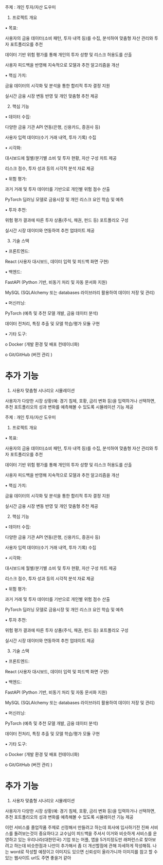 주제 : 개인 투자/자산 도우미

1. 프로젝트 개요

• 목표:

사용자의 금융 데이터(소비 패턴, 투자 내역 등)를 수집, 분석하여 맞춤형 자산 관리와 투자 포트폴리오를 추천

데이터 기반 위험 평가를 통해 개인의 투자 성향 및 리스크 허용도를 산출

사용자 피드백을 반영해 지속적으로 모델과 추천 알고리즘을 개선

• 핵심 가치:

금융 데이터의 시각화 및 분석을 통한 합리적 투자 결정 지원

실시간 금융 시장 변동 반영 및 개인 맞춤형 추천 제공

2. 핵심 기능

• 데이터 수집:

다양한 금융 기관 API 연동(은행, 신용카드, 증권사 등)

사용자 입력 데이터(수기 거래 내역, 투자 기록) 수집

• 시각화:

대시보드에 월별/분기별 소비 및 투자 현황, 자산 구성 차트 제공

리스크 점수, 투자 성과 등의 시각적 분석 자료 제공

• 위험 평가:

과거 거래 및 투자 데이터를 기반으로 개인별 위험 점수 산출

PyTorch 딥러닝 모델로 금융시장 및 개인 리스크 요인 학습 및 예측

• 투자 추천:

위험 평가 결과에 따른 투자 상품(주식, 채권, 펀드 등) 포트폴리오 구성

실시간 시장 데이터와 연동하여 추천 업데이트 제공

3. 기술 스택

• 프론트엔드:

React (사용자 대시보드, 데이터 입력 및 피드백 화면 구현)

• 백엔드:

FastAPI (Python 기반, 비동기 처리 및 자동 문서화 지원)

MySQL (SQLAlchemy 또는 databases 라이브러리 활용하여 데이터 저장 및 관리)

• 머신러닝:

PyTorch (예측 및 추천 모델 개발, 금융 데이터 분석)

데이터 전처리, 특징 추출 및 모델 학습/평가 모듈 구현

• 기타 도구:

o Docker (개발 환경 및 배포 컨테이너화)

o Git/GitHub (버전 관리 )

# 추가 기능

1. 사용자 맞춤형 시나리오 시뮬레이션

사용자가 다양한 시장 상황(예: 경기 침체, 호황, 금리 변화 등)을 입력하거나 선택하면, 추천 포트폴리오의 성과 변화를 예측해볼 수 있도록 시뮬레이션 기능 제공

주제 : 개인 투자/자산 도우미

1. 프로젝트 개요

• 목표:

사용자의 금융 데이터(소비 패턴, 투자 내역 등)를 수집, 분석하여 맞춤형 자산 관리와 투자 포트폴리오를 추천

데이터 기반 위험 평가를 통해 개인의 투자 성향 및 리스크 허용도를 산출

사용자 피드백을 반영해 지속적으로 모델과 추천 알고리즘을 개선

• 핵심 가치:

금융 데이터의 시각화 및 분석을 통한 합리적 투자 결정 지원

실시간 금융 시장 변동 반영 및 개인 맞춤형 추천 제공

2. 핵심 기능

• 데이터 수집:

다양한 금융 기관 API 연동(은행, 신용카드, 증권사 등)

사용자 입력 데이터(수기 거래 내역, 투자 기록) 수집

• 시각화:

대시보드에 월별/분기별 소비 및 투자 현황, 자산 구성 차트 제공

리스크 점수, 투자 성과 등의 시각적 분석 자료 제공

• 위험 평가:

과거 거래 및 투자 데이터를 기반으로 개인별 위험 점수 산출

PyTorch 딥러닝 모델로 금융시장 및 개인 리스크 요인 학습 및 예측

• 투자 추천:

위험 평가 결과에 따른 투자 상품(주식, 채권, 펀드 등) 포트폴리오 구성

실시간 시장 데이터와 연동하여 추천 업데이트 제공

3. 기술 스택

• 프론트엔드:

React (사용자 대시보드, 데이터 입력 및 피드백 화면 구현)

• 백엔드:

FastAPI (Python 기반, 비동기 처리 및 자동 문서화 지원)

MySQL (SQLAlchemy 또는 databases 라이브러리 활용하여 데이터 저장 및 관리)

• 머신러닝:

PyTorch (예측 및 추천 모델 개발, 금융 데이터 분석)

데이터 전처리, 특징 추출 및 모델 학습/평가 모듈 구현

• 기타 도구:

o Docker (개발 환경 및 배포 컨테이너화)

o Git/GitHub (버전 관리 )

# 추가 기능

1. 사용자 맞춤형 시나리오 시뮬레이션

사용자가 다양한 시장 상황(예: 경기 침체, 호황, 금리 변화 등)을 입력하거나 선택하면, 추천 포트폴리오의 성과 변화를 예측해볼 수 있도록 시뮬레이션 기능 제공

이런 서비스를 졸업작품 주제로 선정해서 만들려고 하는데 회사에 입사하기전 진짜 서비스를 돌려보는것이 중요하다고 교수님이 피드백을 주셔서 이거와 비슷하게 서비스를 운영하고 있는 우리나라(대한민국) 기업 또는 어플, 앱을 5가지정도만 래퍼런스로 찾아보려고 하는데 비슷한점과 나만이 추가해서 좀 더 개선할점에 관해 자세하게 작성해줘. 나는 word로 작성할 예정이고 이미지도 있으면 신뢰성이 올라가니까 이미지를 참고 할 수 있는 웹사이트 url도 주면 좋을거 같아